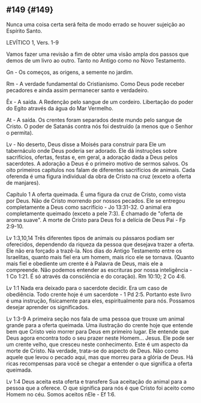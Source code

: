 ## #149 {#149}

Nunca uma coisa certa será feita de modo errado se houver sujeição ao Espírito Santo.

LEVÍTICO 1, Vers. 1-9

Vamos fazer uma revisão a fim de obter uma visão ampla dos passos que demos de um livro ao outro. Tanto no Antigo como no Novo Testamento.

Gn - Os começos, as origens, a semente no jardim.

Rm - A verdade fundamental do Cristianismo. Como Deus pode receber pecadores e ainda assim permanecer santo e verdadeiro.

Êx - A saída. A Redenção pelo sangue de um cordeiro. Libertação do poder do Egito através da água do Mar Vermelho.

At - A saída. Os crentes foram separados deste mundo pelo sangue de Cristo. O poder de Satanás contra nós foi destruído (a menos que o Senhor o permita).

Lv - No deserto, Deus disse a Moisés para construir para Ele um tabernáculo onde Deus poderia ser adorado. Ele dá instruções sobre sacrifícios, ofertas, festas e, em geral, a adoração dada a Deus pelos sacerdotes. A adoração a Deus é o primeiro motivo de sermos salvos. Os oito primeiros capítulos nos falam de diferentes sacrifícios de animais. Cada oferenda é uma figura individual da obra de Cristo na cruz (exceto a oferta de manjares).

Capítulo 1 A oferta queimada. É uma figura da cruz de Cristo, como vista por Deus. Não de Cristo morrendo por nossos pecados. Ele se entregou completamente a Deus como sacrifício - Jo 13:31-32\. O animal era completamente queimado (exceto a pele 7:3). É chamado de &quot;oferta de aroma suave&quot;. A morte de Cristo para Deus foi a delícia de Deus Pai - Fp 2:9-10.

Lv 1:3,10,14 Três diferentes tipos de animais ou pássaros podiam ser oferecidos, dependendo da riqueza da pessoa que desejava trazer a oferta. Ele não era forçado a trazê-la. Nos dias do Antigo Testamento entre os Israelitas, quanto mais fiel era um homem, mais rico ele se tornava. (Quanto mais fiel e obediente um crente é à Palavra de Deus, mais ele a compreende. Não podemos entender as escrituras por nossa inteligência - 1 Co 1:21\. É só através da consciência e do coração). Rm 10:10; 2 Co 4:6.

Lv 1:1 Nada era deixado para o sacerdote decidir. Era um caso de obediência. Todo crente hoje é um sacerdote - 1 Pd 2:5\. Portanto este livro é uma instrução, fisicamente para eles, espiritualmente para nós. Possamos desejar aprender os significados.

Lv 1:3-9 A primeira seção nos fala de uma pessoa que trouxe um animal grande para a oferta queimada. Uma ilustração do crente hoje que entende bem que Cristo veio morrer para Deus em primeiro lugar. Ele entende que Deus agora encontra todo o seu prazer neste Homem... Jesus. Ele pode ser um crente velho, que cresceu neste conhecimento. Este é um aspecto da morte de Cristo. Na verdade, trata-se do aspecto de Deus. Não como aquele que levou o pecado aqui, mas que morreu para a glória de Deus. Há ricas recompensas para você se chegar a entender o que significa a oferta queimada.

Lv 1:4 Deus aceita esta oferta e transfere Sua aceitação do animal para a pessoa que a oferece. O que significa para nós é que Cristo foi aceito como Homem no céu. Somos aceitos nEle - Ef 1:6.